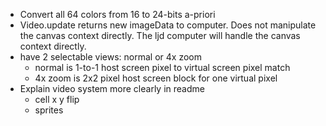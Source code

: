 - Convert all 64 colors from 16 to 24-bits a-priori
- Video.update returns new imageData to computer.
  Does not manipulate the canvas context directly.
  The ljd computer will handle the
  canvas context directly.
- have 2 selectable views: normal or 4x zoom
  - normal is 1-to-1 host screen pixel to virtual screen pixel match
  - 4x zoom is 2x2 pixel host screen block for one virtual pixel
- Explain video system more clearly in readme
    - cell x y flip
    - sprites
